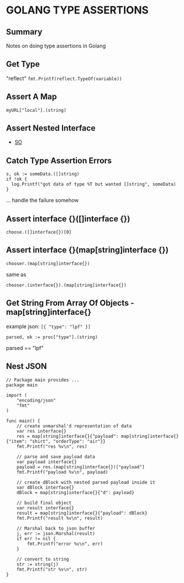 # GOLANG TYPE ASSERTIONS

## Summary

Notes on doing type assertions in Golang

## Get Type

"reflect"
`fmt.Printf(reflect.TypeOf(variable))`

## Assert A Map

`myURL["local"].(string)`

## Assert Nested Interface

- [SO](https://stackoverflow.com/questions/12962634/type-assert-a-nested-interface)

## Catch Type Assertion Errors

```golang
s, ok := someData.([]string)
if !ok {
  log.Printf("got data of type %T but wanted []string", someData)
}
```

... handle the failure somehow

## Assert interface {}([]interface {})

```golang
choose.([]interface{})[0]
```

## Assert interface {}(map[string]interface {})

```golang
chooser.(map[string]interface{})
```

same as

```golang
chooser.(interface{}).(map[string]interface{})
```

## Get String From Array Of Objects - map[string]interface{}

example json: `[{ "type": "lpf" }]`

```golang
parsed, ok := proc["type"].(string)
```

parsed == "lpf"

## Nest JSON

```golang
// Package main provides ...
package main

import (
	"encoding/json"
	"fmt"
)

func main() {
	// create unmarshal'd representation of data
	var res interface{}
	res = map[string]interface{}{"payload": map[string]interface{}{"item": "shirt", "orderType": "air"}}
	fmt.Printf("res %v\n", res)

	// parse and save payload data
	var payload interface{}
	payload = res.(map[string]interface{})["payload"]
	fmt.Printf("payload %v\n", payload)

	// create dBlock with nested parsed payload inside it
	var dBlock interface{}
	dBlock = map[string]interface{}{"d": payload}

	// build final object
	var result interface{}
	result = map[string]interface{}{"payload": dBlock}
	fmt.Printf("result %v\n", result)

	// Marshal back to json buffer
	j, err := json.Marshal(result)
	if err != nil {
		fmt.Printf("error %v\n", err)
	}

	// convert to string
	str := string(j)
	fmt.Printf("str %v\n", str)
}
```
